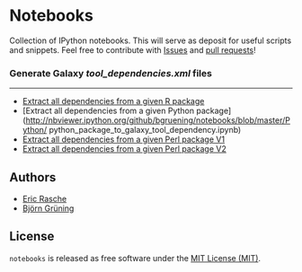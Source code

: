 Notebooks
=========

Collection of IPython notebooks. This will serve as deposit for useful scripts and snippets.
Feel free to contribute with [Issues](https://github.com/bgruening/notebooks/issues) and [pull requests](https://github.com/bgruening/notebooks/pulls)!


### Generate Galaxy *tool_dependencies.xml* files


-----------------------------------------------

* [Extract all dependencies from a given R package](http://nbviewer.ipython.org/github/bgruening/notebooks/blob/master/R/extract_all_dependencies_from_an_r_package.ipynb)
* [Extract all dependencies from a given Python package](http://nbviewer.ipython.org/github/bgruening/notebooks/blob/master/Python/ python_package_to_galaxy_tool_dependency.ipynb)
* [Extract all dependencies from a given Perl package V1](http://nbviewer.ipython.org/github/bgruening/notebooks/blob/master/Perl/perl_package_to_galaxy_tool_dependency_v2.ipynb)
* [Extract all dependencies from a given Perl package V2](http://nbviewer.ipython.org/github/bgruening/notebooks/blob/master/Perl/perl_package_to_galaxy_tool_dependency.ipynb)

## Authors
* [Eric Rasche](https://github.com/erasche)
* [Björn Grüning](https://github.com/bgruening)


## License

`notebooks` is released as free software under the [MIT License (MIT)](./LICENSE).
